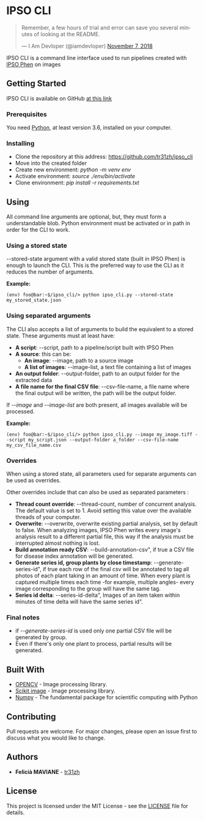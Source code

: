 # IPSO CLI

<blockquote class="twitter-tweet"><p lang="en" dir="ltr">Remember, a few hours of trial and error can save you several minutes of looking at the README.</p>&mdash; I Am Devloper (@iamdevloper) <a href="https://twitter.com/iamdevloper/status/1060067235316809729?ref_src=twsrc%5Etfw">November 7, 2018</a></blockquote>

IPSO CLI is a command line interface used to run pipelines created with [IPSO Phen](https://github.com/tpmp-inra/ipso_phen) on images

## Getting Started

IPSO CLI is available on GitHub [at this link ](https://github.com/tpmp-inra/ipso_cli)

### Prerequisites

You need [Python](https://www.python.org/), at least version 3.6, installed on your computer.

### Installing

- Clone the repository at this address: https://github.com/tr31zh/ipso_cli
- Move into the created folder
- Create new environment: _python -m venv env_
- Activate environment: _source ./env/bin/activate_
- Clone environment: _pip install -r requirements.txt_

## Using

All command line arguments are optional, but, they must form a understandable blob.
Python environment must be activated or in path in order for the CLI to work.

### Using a stored state

--stored-state argument with a valid stored state (built in IPSO Phen) is enough to launch the CLI. This is the preferred way to use the CLI as it reduces the number of arguments.

**Example:**

```console
(env) foo@bar:~$/ipso_cli/> python ipso_cli.py --stored-state my_stored_state.json
```

### Using separated arguments

The CLI also accepts a list of arguments to build the equivalent to a stored state. These arguments must at least have:

- **A script**: --script, path to a pipeline/script built with IPSO Phen
- **A source**: this can be:
  - **An image**: --image, path to a source image
  - **A list of images**: --image-list, a text file containing a list of images
- **An output folder**: --output-folder, path to an output folder for the extracted data
- **A file name for the final CSV file**: --csv-file-name, a file name where the final output will be written, the path will be the output folder.

If _--image_ and _--image-list_ are both present, all images available will be processed.

**Example:**

```console
(env) foo@bar:~$/ipso_cli/> python ipso_cli.py --image my_image.tiff --script my_script.json --output-folder a_folder --csv-file-name my_csv_file_name.csv
```

### Overrides

When using a stored state, all parameters used for separate arguments can be used as overrides.

Other overrides include that can also be used as separated parameters :

- **Thread count override**: --thread-count, number of concurrent analysis. The default value is set to 1. Avoid setting this value over the available threads of your computer.
- **Overwrite**: --overwrite, overwrite existing partial analysis, set by default to false. When analyzing images, IPSO Phen writes every image's analysis result to a different partial file, this way if the analysis must be interrupted almost nothing is lost.
- **Build annotation ready CSV**: --build-annotation-csv", if true a CSV file for disease index annotation will be generated.
- **Generate series id, group plants by close timestamp**: --generate-series-id", if true each row of the final csv will be annotated to tag all photos of each plant taking in an amount of time. When every plant is captured multiple times each time -for example, multiple angles- every image corresponding to the group will have the same tag.
- **Series id delta**: --series-id-delta", Images of an item taken within minutes of time delta will have the same series id".

### Final notes

- if _--generate-series-id_ is used only one partial CSV file will be generated by group.
- Even if there's only one plant to process, partial results will be generated.

## Built With

- [OPENCV](https://pypi.org/project/opencv-python//) - Image processing library.
- [Scikit image](https://scikit-image.org/) - Image processing library.
- [Numpy](https://numpy.org/) - The fundamental package for scientific computing with Python

## Contributing

Pull requests are welcome. For major changes, please open an issue first to discuss what you would like to change.

## Authors

- **Felicià MAVIANE** - [tr31zh](https://github.com/tr31zh)

## License

This project is licensed under the MIT License - see the [LICENSE](<[LICENSE.md](https://github.com/tpmp-inra/ipso_cli/blob/master/LICENSE)>) file for details.
